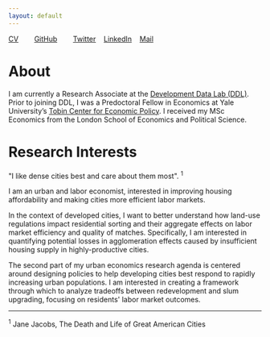 ```yaml
---
layout: default
---
```


[CV](/assets/iljazi_CV.pdf)&nbsp;&nbsp;&nbsp;&nbsp;&nbsp;&nbsp;&nbsp;&nbsp;[GitHub](https://github.com/iljazieni)&nbsp;&nbsp;&nbsp;&nbsp;&nbsp;&nbsp;&nbsp;&nbsp;[Twitter](https://twitter.com/eni_iljazi/)&nbsp;&nbsp;&nbsp;&nbsp;[LinkedIn](https://www.linkedin.com/in/iljazieni/)&nbsp;&nbsp;&nbsp;&nbsp;[Mail](mailto:iljazi@devdatalab.org)

# About

I am currently a Research Associate at the [Development Data Lab (DDL)](https://www.devdatalab.org/). Prior to joining DDL, I was a Predoctoral Fellow in Economics at Yale University’s [Tobin Center for Economic Policy](https://tobin.yale.edu/). I received my MSc Economics from the London School of Economics and Political Science.

# Research Interests

"I like dense cities best and care about them most". <sup>1</sup> 

I am an urban and labor economist, interested in improving housing affordability and making cities more efficient labor markets. 

In the context of developed cities, I want to better understand how land-use regulations impact residential sorting and their aggregate effects on labor market efficiency and quality of matches. Specifically, I am interested in quantifying potential losses in agglomeration effects caused by insufficient housing supply in highly-productive cities. 

The second part of my urban economics research agenda is centered around designing policies to help developing cities best respond to rapidly increasing urban populations. I am interested in creating a framework through which to analyze tradeoffs between redevelopment and slum upgrading, focusing on residents' labor market outcomes.

---

<sup>1</sup> Jane Jacobs, The Death and Life of Great American Cities
